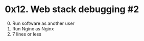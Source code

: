 # 0x12. Web stack debugging #2

0. Run software as another user
1. Run Nginx as Nginx
2. 7 lines or less
